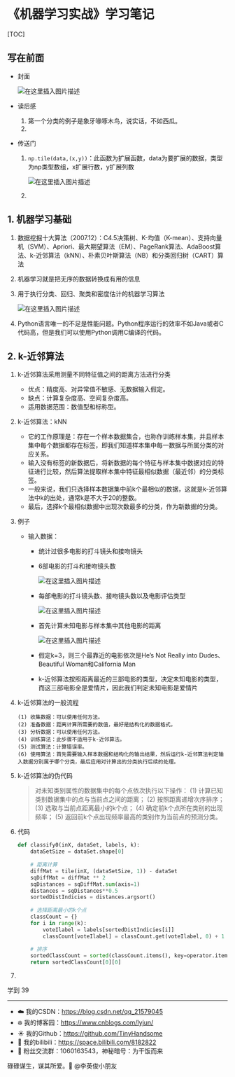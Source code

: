 # 《机器学习实战》学习笔记

[TOC]

## 写在前面

- 封面

  ![在这里插入图片描述](https://img-blog.csdnimg.cn/73b1da26341a49bda3aa06320e5ce774.png)

- 读后感

  1. 第一个分类的例子是象牙喙啄木鸟，说实话，不如西瓜。
  2. 

- 传送门

  1. `np.tile(data,(x,y))`：此函数为扩展函数，data为要扩展的数据，类型为np类型数组，x扩展行数，y扩展列数

     ![在这里插入图片描述](https://img-blog.csdnimg.cn/60719cf57d844f7491feaf23844490d1.png)

  2. 

## 1. 机器学习基础

1. 数据挖掘十大算法（2007.12）：C4.5决策树、K-均值（K-mean）、支持向量机（SVM）、Apriori、最大期望算法（EM）、PageRank算法、AdaBoost算法、k-近邻算法（kNN）、朴素贝叶斯算法（NB）和分类回归树（CART）算法

2. 机器学习就是把无序的数据转换成有用的信息

3. 用于执行分类、回归、聚类和密度估计的机器学习算法

   ![在这里插入图片描述](https://img-blog.csdnimg.cn/0a0af05518a34f99acd20b92c0642f62.png)

4. Python语言唯一的不足是性能问题。Python程序运行的效率不如Java或者C代码高，但是我们可以使用Python调用C编译的代码。

## 2. k-近邻算法

1. k-近邻算法采用测量不同特征值之间的距离方法进行分类

   - 优点：精度高、对异常值不敏感、无数据输入假定。
   - 缺点：计算复杂度高、空间复杂度高。
   - 适用数据范围：数值型和标称型。

2. k-近邻算法：kNN

   - 它的工作原理是：存在一个样本数据集合，也称作训练样本集，并且样本集中每个数据都存在标签，即我们知道样本集中每一数据与所属分类的对应关系。
   - 输入没有标签的新数据后，将新数据的每个特征与样本集中数据对应的特征进行比较，然后算法提取样本集中特征最相似数据（最近邻）的分类标签。
   - 一般来说，我们只选择样本数据集中前k个最相似的数据，这就是k-近邻算法中k的出处，通常k是不大于20的整数。
   - 最后，选择k个最相似数据中出现次数最多的分类，作为新数据的分类。

3. 例子

   - 输入数据：

     - 统计过很多电影的打斗镜头和接吻镜头

     - 6部电影的打斗和接吻镜头数

       ![在这里插入图片描述](https://img-blog.csdnimg.cn/581309fa889d48caab24e1ed88abf2dc.png)

     - 每部电影的打斗镜头数、接吻镜头数以及电影评估类型

       ![在这里插入图片描述](https://img-blog.csdnimg.cn/5cf717fcb13a4e2fba215e82dc288272.png)

     - 首先计算未知电影与样本集中其他电影的距离

       ![在这里插入图片描述](https://img-blog.csdnimg.cn/311ae2fa1ef141c897d590c593819580.png)

     - 假定k=3，则三个最靠近的电影依次是He’s Not Really into Dudes、Beautiful Woman和California Man

     - k-近邻算法按照距离最近的三部电影的类型，决定未知电影的类型，而这三部电影全是爱情片，因此我们判定未知电影是爱情片

4. k-近邻算法的一般流程

   ```
   (1) 收集数据：可以使用任何方法。
   (2) 准备数据：距离计算所需要的数值，最好是结构化的数据格式。
   (3) 分析数据：可以使用任何方法。
   (4) 训练算法：此步骤不适用于k-近邻算法。
   (5) 测试算法：计算错误率。
   (6) 使用算法：首先需要输入样本数据和结构化的输出结果，然后运行k-近邻算法判定输
   入数据分别属于哪个分类，最后应用对计算出的分类执行后续的处理。
   ```

5. k-近邻算法的伪代码

   > 对未知类别属性的数据集中的每个点依次执行以下操作：
   > (1) 计算已知类别数据集中的点与当前点之间的距离；
   > (2) 按照距离递增次序排序；
   > (3) 选取与当前点距离最小的k个点；
   > (4) 确定前k个点所在类别的出现频率；
   > (5) 返回前k个点出现频率最高的类别作为当前点的预测分类。

6. 代码

   ```python
   def classify0(inX, dataSet, labels, k):
       dataSetSize = dataSet.shape[0]
       
       # 距离计算
       diffMat = tile(inX, (dataSetSize, 1)) - dataSet
       sqDiffMat = diffMat ** 2
       sqDistances = sqDiffMat.sum(axis=1)
       distances = sqDistances**0.5
       sortedDistIndicies = distances.argsort()
       
       # 选择距离最小的k个点
       classCount = {}
       for i in range(k):
           voteIlabel = labels[sortedDistIndicies[i]]
           classCount[voteIlabel] = classCount.get(voteIlabel, 0) + 1
       
       # 排序
       sortedClassCount = sorted(classCount.items(), key=operator.itemgetter(1), reverse=True)
       return sortedClassCount[0][0]
   ```

7. 

















学到 39


------

- :cloud: 我的CSDN：https://blog.csdn.net/qq_21579045
- :snowflake: 我的博客园：https://www.cnblogs.com/lyjun/
- :sunny: 我的Github：https://github.com/TinyHandsome
- :rainbow: 我的bilibili：https://space.bilibili.com/8182822
- :penguin: 粉丝交流群：1060163543，神秘暗号：为干饭而来

碌碌谋生，谋其所爱。:ocean:              @李英俊小朋友

